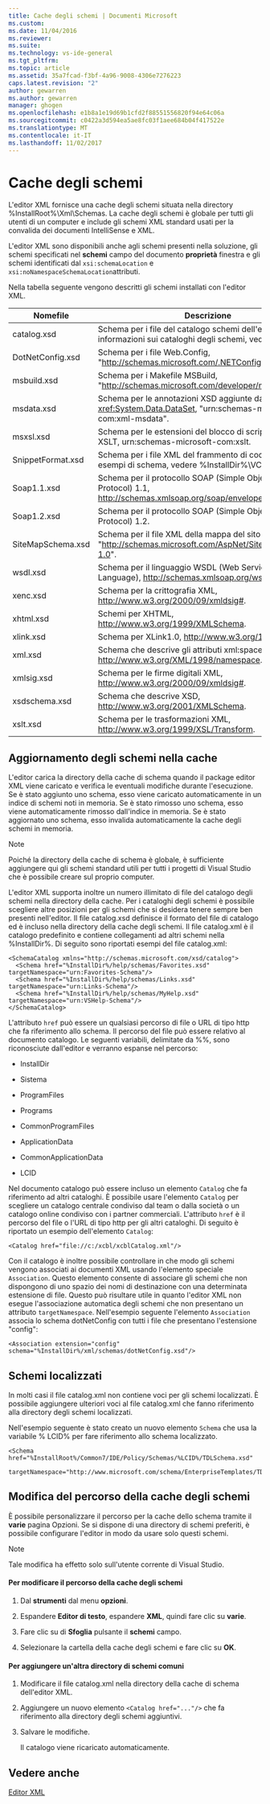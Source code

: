 ```yaml
---
title: Cache degli schemi | Documenti Microsoft
ms.custom: 
ms.date: 11/04/2016
ms.reviewer: 
ms.suite: 
ms.technology: vs-ide-general
ms.tgt_pltfrm: 
ms.topic: article
ms.assetid: 35a7fcad-f3bf-4a96-9008-4306e7276223
caps.latest.revision: "2"
author: gewarren
ms.author: gewarren
manager: ghogen
ms.openlocfilehash: e1b8a1e19d69b1cfd2f88551556820f94e64c06a
ms.sourcegitcommit: c0422a3d594ea5ae8fc03f1aee684b04f417522e
ms.translationtype: MT
ms.contentlocale: it-IT
ms.lasthandoff: 11/02/2017
---
```

# <a name="schema-cache"></a>Cache degli schemi
L'editor XML fornisce una cache degli schemi situata nella directory %InstallRoot%\Xml\Schemas. La cache degli schemi è globale per tutti gli utenti di un computer e include gli schemi XML standard usati per la convalida dei documenti IntelliSense e XML.  
  
 L'editor XML sono disponibili anche agli schemi presenti nella soluzione, gli schemi specificati nel **schemi** campo del documento **proprietà** finestra e gli schemi identificati dal `xsi:schemaLocation` e `xsi:noNamespaceSchemaLocation`attributi.  
  
 Nella tabella seguente vengono descritti gli schemi installati con l'editor XML.  
  
|Nomefile|Descrizione|  
|--------------|-----------------|  
|catalog.xsd|Schema per i file del catalogo schemi dell'editor XML. Per informazioni sui cataloghi degli schemi, vedere di seguito.|  
|DotNetConfig.xsd|Schema per i file Web.Config, "http://schemas.microsoft.com/.NETConfiguration/v2.0".|  
|msbuild.xsd|Schema per i Makefile MSBuild, "http://schemas.microsoft.com/developer/msbuild/2003".|  
|msdata.xsd|Schema per le annotazioni XSD aggiunte dalla classe <xref:System.Data.DataSet>, "urn:schemas-microsoft-com:xml-msdata".|  
|msxsl.xsd|Schema per le estensioni del blocco di script Microsoft XSLT, urn:schemas-microsoft-com:xslt.|  
|SnippetFormat.xsd|Schema per i file XML del frammento di codice. Per esempi di schema, vedere %InstallDir%\VC#\Expansions.|  
|Soap1.1.xsd|Schema per il protocollo SOAP (Simple Object Access Protocol) 1.1, http://schemas.xmlsoap.org/soap/envelope/.|  
|Soap1.2.xsd|Schema per il protocollo SOAP (Simple Object Access Protocol) 1.2.|  
|SiteMapSchema.xsd|Schema per il file XML della mappa del sito ASP.NET, "http://schemas.microsoft.com/AspNet/SiteMap-File-1.0".|  
|wsdl.xsd|Schema per il linguaggio WSDL (Web Service Description Language), http://schemas.xmlsoap.org/wsdl/.|  
|xenc.xsd|Schema per la crittografia XML, http://www.w3.org/2000/09/xmldsig#.|  
|xhtml.xsd|Schemi per XHTML, http://www.w3.org/1999/XMLSchema.|  
|xlink.xsd|Schema per XLink1.0, http://www.w3.org/1999/xlink.|  
|xml.xsd|Schema che descrive gli attributi xml:space e xml:lang, http://www.w3.org/XML/1998/namespace.|  
|xmlsig.xsd|Schema per le firme digitali XML, http://www.w3.org/2000/09/xmldsig#.|  
|xsdschema.xsd|Schema che descrive XSD, http://www.w3.org/2001/XMLSchema.|  
|xslt.xsd|Schema per le trasformazioni XML, http://www.w3.org/1999/XSL/Transform.|  
  
## <a name="updating-schemas-in-the-cache"></a>Aggiornamento degli schemi nella cache  
 L'editor carica la directory della cache di schema quando il package editor XML viene caricato e verifica le eventuali modifiche durante l'esecuzione. Se è stato aggiunto uno schema, esso viene caricato automaticamente in un indice di schemi noti in memoria. Se è stato rimosso uno schema, esso viene automaticamente rimosso dall'indice in memoria. Se è stato aggiornato uno schema, esso invalida automaticamente la cache degli schemi in memoria.  
  
> [!NOTE]
>  Poiché la directory della cache di schema è globale, è sufficiente aggiungere qui gli schemi standard utili per tutti i progetti di Visual Studio che è possibile creare sul proprio computer.  
  
 L'editor XML supporta inoltre un numero illimitato di file del catalogo degli schemi nella directory della cache. Per i cataloghi degli schemi è possibile scegliere altre posizioni per gli schemi che si desidera tenere sempre ben presenti nell'editor. Il file catalog.xsd definisce il formato del file di catalogo ed è incluso nella directory della cache degli schemi. Il file catalog.xml è il catalogo predefinito e contiene collegamenti ad altri schemi nella %InstallDir%. Di seguito sono riportati esempi del file catalog.xml:  
  
```  
<SchemaCatalog xmlns="http://schemas.microsoft.com/xsd/catalog">  
  <Schema href="%InstallDir%/help/schemas/Favorites.xsd" targetNamespace="urn:Favorites-Schema"/>  
  <Schema href="%InstallDir%/help/schemas/Links.xsd" targetNamespace="urn:Links-Schema"/>  
  <Schema href="%InstallDir%/help/schemas/MyHelp.xsd" targetNamespace="urn:VSHelp-Schema"/>  
</SchemaCatalog>  
```  
  
 L'attributo `href` può essere un qualsiasi percorso di file o URL di tipo http che fa riferimento allo schema. Il percorso del file può essere relativo al documento catalogo. Le seguenti variabili, delimitate da %%, sono riconosciute dall'editor e verranno espanse nel percorso:  
  
-   InstallDir  
  
-   Sistema  
  
-   ProgramFiles  
  
-   Programs  
  
-   CommonProgramFiles  
  
-   ApplicationData  
  
-   CommonApplicationData  
  
-   LCID  
  
Nel documento catalogo può essere incluso un elemento `Catalog` che fa riferimento ad altri cataloghi. È possibile usare l'elemento `Catalog` per scegliere un catalogo centrale condiviso dal team o dalla società o un catalogo online condiviso con i partner commerciali. L'attributo `href` è il percorso del file o l'URL di tipo http per gli altri cataloghi. Di seguito è riportato un esempio dell'elemento `Catalog`:  
  
```  
<Catalog href="file://c:/xcbl/xcblCatalog.xml"/>  
```  
  
 Con il catalogo è inoltre possibile controllare in che modo gli schemi vengono associati ai documenti XML usando l'elemento speciale `Association`. Questo elemento consente di associare gli schemi che non dispongono di uno spazio dei nomi di destinazione con una determinata estensione di file. Questo può risultare utile in quanto l'editor XML non esegue l'associazione automatica degli schemi che non presentano un attributo `targetNamespace`. Nell'esempio seguente l'elemento `Association` associa lo schema dotNetConfig con tutti i file che presentano l'estensione "config":  
  
```  
<Association extension="config" schema="%InstallDir%/xml/schemas/dotNetConfig.xsd"/>  
```  
  
## <a name="localized-schemas"></a>Schemi localizzati  
 In molti casi il file catalog.xml non contiene voci per gli schemi localizzati. È possibile aggiungere ulteriori voci al file catalog.xml che fanno riferimento alla directory degli schemi localizzati.  
  
 Nell'esempio seguente è stato creato un nuovo elemento `Schema` che usa la variabile % LCID% per fare riferimento allo schema localizzato.  
  
```  
<Schema href="%InstallRoot%/Common7/IDE/Policy/Schemas/%LCID%/TDLSchema.xsd"  
  targetNamespace="http://www.microsoft.com/schema/EnterpriseTemplates/TDLSchema"/>  
```  
  
## <a name="changing-the-location-of-the-schema-cache"></a>Modifica del percorso della cache degli schemi  
 È possibile personalizzare il percorso per la cache dello schema tramite il **varie** pagina Opzioni. Se si dispone di una directory di schemi preferiti, è possibile configurare l'editor in modo da usare solo questi schemi.  
  
> [!NOTE]
>  Tale modifica ha effetto solo sull'utente corrente di Visual Studio.  
  
#### <a name="to-change-the-schema-cache-location"></a>Per modificare il percorso della cache degli schemi  
  
1.  Dal **strumenti** dal menu **opzioni**.  
  
2.  Espandere **Editor di testo**, espandere **XML**, quindi fare clic su **varie**.  
  
3.  Fare clic su di **Sfoglia** pulsante il **schemi** campo.  
  
4.  Selezionare la cartella della cache degli schemi e fare clic su **OK**.  
  
#### <a name="to-add-another-directory-of-common-schemas"></a>Per aggiungere un'altra directory di schemi comuni  
  
1.  Modificare il file catalog.xml nella directory della cache di schema dell'editor XML.  
  
2.  Aggiungere un nuovo elemento `<Catalog href="..."/>` che fa riferimento alla directory degli schemi aggiuntivi.  
  
3.  Salvare le modifiche.  
  
     Il catalogo viene ricaricato automaticamente.  
  
## <a name="see-also"></a>Vedere anche  
 [Editor XML](../xml-tools/xml-editor.md)